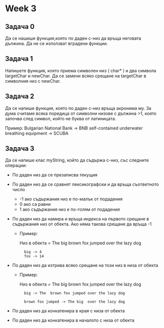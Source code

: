 # Week 3

## Задача 0

Да се нашише функция,която по даден с-низ да връща неговата дължина. Да не се използват вградени функции.

## Задача 1

Напишете функция, която приема символен низ ( char* ) и два символа targetChar и newChar. Да се замени всяко срещане на targetChar  в символния низ с newChar.

## Задача 2

Да се напише функция, която по даден c-низ връща акронима му. За дума считаме всяка поредица от символни низове с дължина >1, която започва след символ, който не буква от латиницата.

Пример:
Bulgarian National Bank -> BNB
self-contained underwater breathing equipment -> SCUBA

## Задача 3 

Да се напише клас myString, който да съдържа с-низ, със следните операции:

* По даден низ да се презаписва текущия
* По даден низ да се сравнят лексикографски и да връща съответното число

    * -1 ако съдържания низ е по-малък от подадения
    * 0 ако са равни
    * 1 ако съдържания низ е по-голям от подадения

* По даден низ да намира и връща индекса на първото срещане в съдържания низ от обекта. Ако няма такова срещане да връща -1
    * Пример: 

        Низ в обекта = The big brown fox jumped over the lazy dog
        
            big -> 4
            fox -> 14

* По даден низ да изтрива всяко срещане на този низ в низа от обекта
    * Пример: 

        Низ в обекта = The big brown fox jumped over the lazy dog

            big -> The  brown fox jumped over the lazy dog

            brown fox jumped -> The big  over the lazy dog
* По даден низ да конкатенира в края с низа от обекта
* По даден низ да конкатенира в началото с низа от обекта
